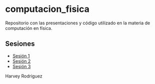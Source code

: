 # computacion_fisica
Repositorio con las presentaciones y código utilizado en la materia de computación en física.

## Sesiones

- [Sesión 1](clase_1/CF_Clase_1.md)
- [Sesión 2](clase_2/CF_Clase_2.md)
- [Sesión 3](clase_3/CF_Clase_3.md)

Harvey Rodriguez


